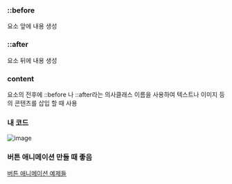 ### ::before
요소 앞에 내용 생성

### ::after
요소 뒤에 내용 생성

### content
요소의 전후에 ::before 나 ::after라는 의사클래스 이름을 사용하여 텍스트나 이미지 등의 콘텐츠를 삽입 할 때 사용


### 내 코드
![image](https://user-images.githubusercontent.com/23302973/106004734-dcf1fd80-60f6-11eb-9612-bbeb35e42d1f.png)


### 버튼 애니메이션 만들 때 좋음
[버튼 애니메이션 예제들](https://juyeol.tistory.com/15)
